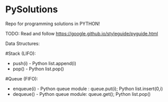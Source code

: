 # PySolutions

Repo for programming solutions in PYTHON!

TODO: Read and follow https://google.github.io/styleguide/pyguide.html

Data Structures:

#Stack (LIFO):
* push(i) - Python list.append(i)
* pop() - Python list.pop()

#Queue (FIFO):
* enqueue(i) - Python queue module : queue.put(i); Python list.insert(0,i) 
* dequeue() - Python queue module: queue.get(); Python list.pop()

